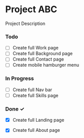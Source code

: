 # Project ABC

Project Description

### Todo

- [ ] Create full Work page  
- [ ] Create full Background page  
- [ ] Create full Contact page  
- [ ] Create mobile hamburger menu  

### In Progress

- [ ] Create full Nav bar  
- [ ] Create full Skills page  

### Done ✓

- [x] Create full Landing page  
- [x] Create full About page  

